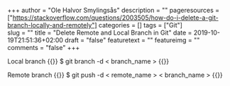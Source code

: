 +++
author = "Ole Halvor Smylingsås"
description = ""
pageresources = ["https://stackoverflow.com/questions/2003505/how-do-i-delete-a-git-branch-locally-and-remotely"]
categories = []
tags = ["Git"]     
slug = ""
title = "Delete Remote and Local Branch in Git"
date = 2019-10-19T21:51:36+02:00
draft = "false"
featuretext = ""
featureimg = ""
comments = "false"
+++


Local branch
{{<highlight bash>}}
$ git branch -d < branch_name >
{{</highlight>}}

Remote branch
{{<highlight bash>}}
$ git push -d < remote_name > < branch_name >
{{</highlight>}}